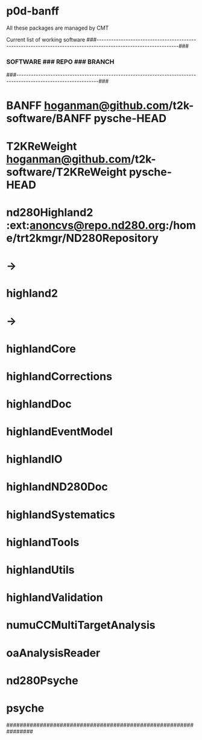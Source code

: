# p0d-banff

All these packages are managed by CMT

Current list of working software 
###----------------------------------------------------------------------------------------------------------------###
###             SOFTWARE              ###                          REPO                                ###  BRANCH ###
###----------------------------------------------------------------------------------------------------------------###
#   BANFF                                hoganman@github.com/t2k-software/BANFF                        pysche-HEAD
# T2KReWeight                            hoganman@github.com/t2k-software/T2KReWeight                  pysche-HEAD
# nd280Highland2                         :ext:anoncvs@repo.nd280.org:/home/trt2kmgr/ND280Repository
# ->
#   highland2
#   ->
#     highlandCore
#     highlandCorrections
#     highlandDoc
#     highlandEventModel
#     highlandIO
#     highlandND280Doc
#     highlandSystematics
#     highlandTools
#     highlandUtils
#     highlandValidation
#     numuCCMultiTargetAnalysis
#     oaAnalysisReader
# nd280Psyche
# psyche

################################################################


